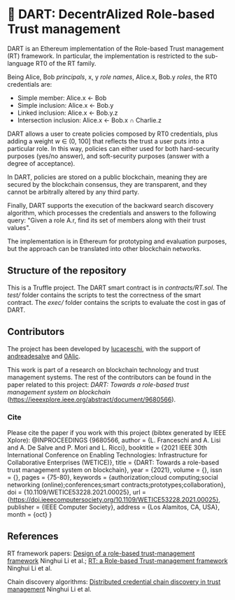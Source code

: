 # :dart: DART: DecentrAlized Role-based Trust management

DART is an Ethereum implementation of the Role-based Trust management (RT) framework. In particular, the implementation is restricted to the sub-language RT0 of the RT family.

Being Alice, Bob *principals*, x, y *role names*, Alice.x, Bob.y *roles*, the RT0 credentials are:
- Simple member: Alice.x &larr; Bob
- Simple inclusion: Alice.x &larr; Bob.y
- Linked inclusion: Alice.x &larr; Bob.y.z
- Intersection inclusion: Alice.x &larr; Bob.x &cap; Charlie.z

DART allows a user to create policies composed by RT0 credentials, plus adding a weight *w* &in; (0, 100] that reflects the trust a user puts into a particular role. In this way, policies can either used for both hard-security purposes (yes/no answer), and soft-security purposes (answer with a degree of acceptance).

In DART, policies are stored on a public blockchain, meaning they are secured by the blockchain consensus, they are transparent, and they cannot be arbitrally altered by any third party.

Finally, DART supports the execution of the backward search discovery algorithm, which processes the credentials and answers to the following query: "Given a role A.r, find its set of members along with their trust values".

The implementation is in Ethereum for prototyping and evaluation purposes, but the approach can be translated into other blockchain networks.

## Structure of the repository

This is a Truffle project. The DART smart contract is in *contracts/RT.sol*. The *test/* folder contains the scripts to test the correctness of the smart contract. The *exec/* folder contains the scripts to evaluate the cost in gas of DART.

## Contributors

The project has been developed by [lucaceschi](https://github.com/lucaceschi), with the support of [andreadesalve](https://github.com/andreadesalve) and [0Alic](https://github.com/0Alic).

This work is part of a research on blockchain technology and trust management systems. The rest of the contributors can be found in the paper related to this project: *DART: Towards a role-based trust management system on blockchain* (https://ieeexplore.ieee.org/abstract/document/9680566).

### Cite

Please cite the paper if you work with this project (bibtex generated by IEEE Xplore):
@INPROCEEDINGS {9680566,
    author = {L. Franceschi and A. Lisi and A. De Salve and P. Mori and L. Ricci},
    booktitle = {2021 IEEE 30th International Conference on Enabling Technologies: Infrastructure for Collaborative Enterprises (WETICE)},
    title = {DART: Towards a role-based trust management system on blockchain},
    year = {2021},
    volume = {},
    issn = {},
    pages = {75-80},
    keywords = {authorization;cloud computing;social networking (online);conferences;smart contracts;prototypes;collaboration},
    doi = {10.1109/WETICE53228.2021.00025},
    url = {https://doi.ieeecomputersociety.org/10.1109/WETICE53228.2021.00025},
    publisher = {IEEE Computer Society},
    address = {Los Alamitos, CA, USA},
    month = {oct}
}


## References

RT framework papers: [Design of a role-based trust-management framework](https://ieeexplore.ieee.org/abstract/document/1004366?casa_token=R_H0efcz51oAAAAA:ZVyPlVbJcMcT8HSW8_A_Nat6KYFWxRCVoqPGB7jsd-4ES3_-ElFARLLYJHvkOpwsax8kQ4_wrg) Ninghui Li et al.; [RT: a Role-based Trust-management framework](https://ieeexplore.ieee.org/abstract/document/1194885?casa_token=Hur5B31um3YAAAAA:P4LyjDr2SuqbOw7wXlnnHWpU8dyWeKr97PeV7OiQaHAxsGZP9Eelihh1h2AB65EGWziSValFhQ) Ninghui Li et al.

Chain discovery algorithms: [Distributed credential chain discovery in trust management](https://content.iospress.com/articles/journal-of-computer-security/jcs169) Ninghui Li et al.

